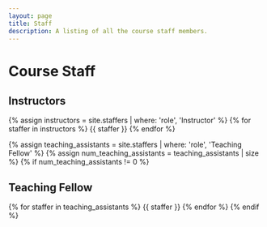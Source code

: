 ```yaml
---
layout: page
title: Staff
description: A listing of all the course staff members.
---
```


# Course Staff

## Instructors

{% assign instructors = site.staffers | where: 'role', 'Instructor' %}
{% for staffer in instructors %}
{{ staffer }}
{% endfor %}

{% assign teaching_assistants = site.staffers | where: 'role', 'Teaching Fellow' %}
{% assign num_teaching_assistants = teaching_assistants | size %}
{% if num_teaching_assistants != 0 %}
## Teaching Fellow

{% for staffer in teaching_assistants %}
{{ staffer }}
{% endfor %}
{% endif %}
